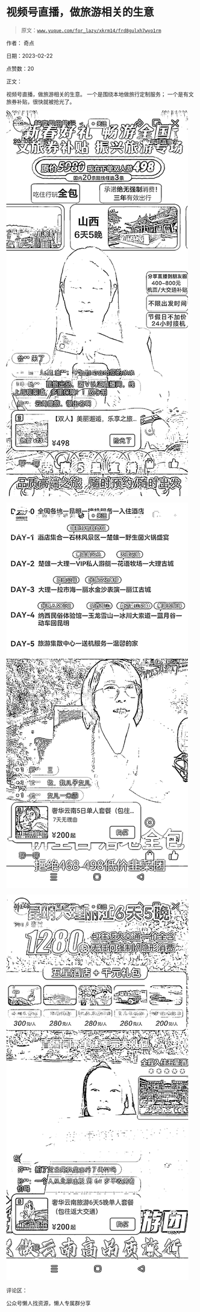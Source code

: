 # 视频号直播，做旅游相关的生意

> 原文：[`www.yuque.com/for_lazy/xkrm14/frd8gulxh7wyo1rm`](https://www.yuque.com/for_lazy/xkrm14/frd8gulxh7wyo1rm)



作者： 奇点



日期：2023-02-22



点赞数：20



正文：



视频号直播，做旅游相关的生意。 一个是围绕本地做旅行定制服务； 一个是有文旅券补贴，很快就被抢光了。



![](img/ce30274085186c7e81e5e75da308a728.png)



![](img/9bcfc50d902977d3e62f09ced270ba53.png)



![](img/f5f3cfc5a7b2258c35c78829dae3f00f.png)



评论区：



公众号懒人找资源，懒人专属群分享


